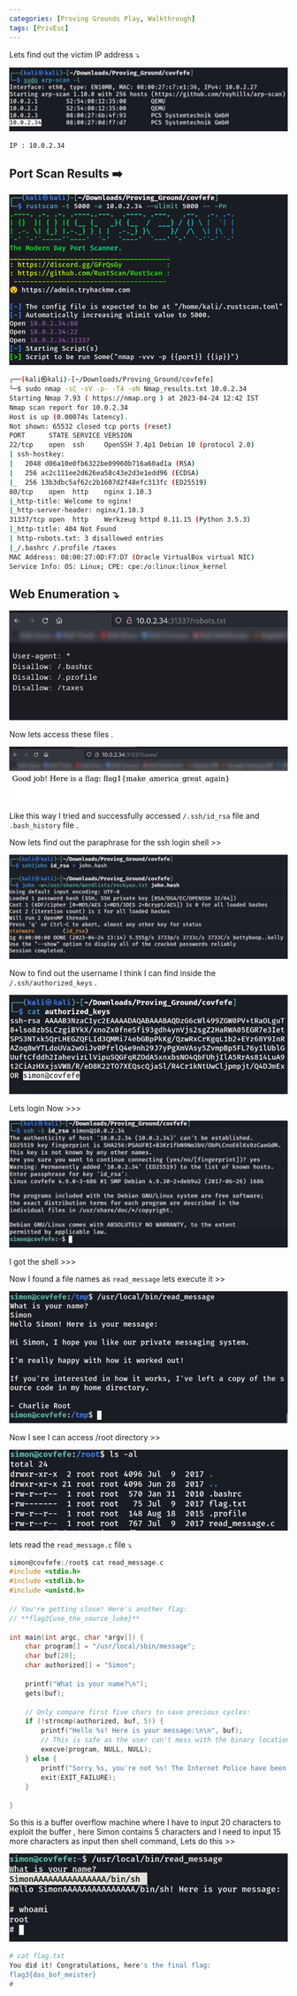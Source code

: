```yaml
---
categories: [Proving Grounds Play, Walkthrough]
tags: [PrivEsc]
---
```

Lets find out the victim IP address ⤵️

![Untitled](/Vulnhub-Files/img/Covfefe/Untitled.png)

```
IP : 10.0.2.34
```

## Port Scan Results ➡️

![Untitled](/Vulnhub-Files/img/Covfefe/Untitled%201.png)

```bash
┌──(kali㉿kali)-[~/Downloads/Proving_Ground/covfefe]
└─$ sudo nmap -sC -sV -p- -T4 -oN Nmap_results.txt 10.0.2.34
Starting Nmap 7.93 ( https://nmap.org ) at 2023-04-24 12:42 IST
Nmap scan report for 10.0.2.34
Host is up (0.00074s latency).
Not shown: 65532 closed tcp ports (reset)
PORT      STATE SERVICE VERSION
22/tcp    open  ssh     OpenSSH 7.4p1 Debian 10 (protocol 2.0)
| ssh-hostkey: 
|   2048 d06a10e0fb6322be09960b716a60ad1a (RSA)
|   256 ac2c111ee2d626ea58c43e2d3e1edd96 (ECDSA)
|_  256 13b3dbc5af62c2b1607d2f48efc313fc (ED25519)
80/tcp    open  http    nginx 1.10.3
|_http-title: Welcome to nginx!
|_http-server-header: nginx/1.10.3
31337/tcp open  http    Werkzeug httpd 0.11.15 (Python 3.5.3)
|_http-title: 404 Not Found
| http-robots.txt: 3 disallowed entries 
|_/.bashrc /.profile /taxes
MAC Address: 08:00:27:0D:F7:D7 (Oracle VirtualBox virtual NIC)
Service Info: OS: Linux; CPE: cpe:/o:linux:linux_kernel
```

## Web Enumeration ⤵️

![Untitled](/Vulnhub-Files/img/Covfefe/Untitled%202.png)

Now lets access these files .

![Untitled](/Vulnhub-Files/img/Covfefe/Untitled%203.png)

Like this way I tried and successfully accessed `/.ssh/id_rsa` file and `.bash_history` file .

Now lets find out the paraphrase for the ssh login shell >>

![Untitled](/Vulnhub-Files/img/Covfefe/Untitled%204.png)

Now to find out the username I think I can find inside the `/.ssh/authorized_keys` .

![Untitled](/Vulnhub-Files/img/Covfefe/Untitled%205.png)

Lets login Now >>>

![Untitled](/Vulnhub-Files/img/Covfefe/Untitled%206.png)

I got the shell >>>

Now I found a file names as `read_message` lets execute it >>

![Untitled](/Vulnhub-Files/img/Covfefe/Untitled%207.png)

Now I see I can access /root directory >>

![Untitled](/Vulnhub-Files/img/Covfefe/Untitled%208.png)

lets read the `read_message.c` file ⤵️

```c
simon@covfefe:/root$ cat read_message.c 
#include <stdio.h>
#include <stdlib.h>
#include <unistd.h>

// You're getting close! Here's another flag:
// **flag2{use_the_source_luke}**

int main(int argc, char *argv[]) {
    char program[] = "/usr/local/sbin/message";
    char buf[20];
    char authorized[] = "Simon";

    printf("What is your name?\n");
    gets(buf);

    // Only compare first five chars to save precious cycles:
    if (!strncmp(authorized, buf, 5)) {
        printf("Hello %s! Here is your message:\n\n", buf);
        // This is safe as the user can't mess with the binary location:
        execve(program, NULL, NULL);
    } else {
        printf("Sorry %s, you're not %s! The Internet Police have been informed of this violation.\n", buf, authorized);
        exit(EXIT_FAILURE);
    }

}
```

So this is a buffer overflow machine where I have to input 20 characters to exploit the buffer , here Simon contains 5 characters and I need to input 15 more characters as input  then shell command, Lets do this >>

![Untitled](/Vulnhub-Files/img/Covfefe/Untitled%209.png)

```bash
# cat flag.txt
You did it! Congratulations, here's the final flag:
flag3{das_bof_meister}
#
```